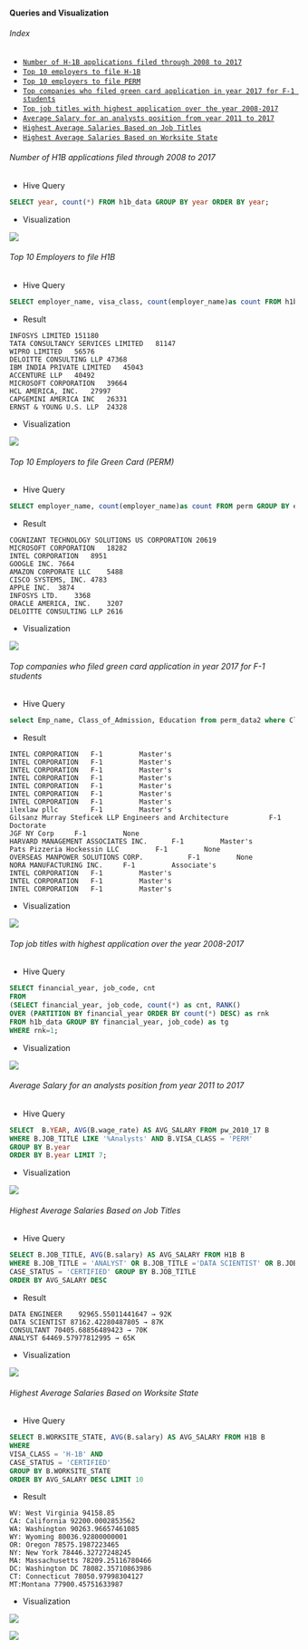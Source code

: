 #### Queries and Visualization

###### Index

- [``Number of H-1B applications filed through 2008 to 2017``](https://github.com/Kan1shka9/H1B-Data-Analysis-using-Hive-on-Hadoop-Cluster/blob/master/Queries-and-Visualization.md#number-of-h1b-applications-filed-through-2008-to-2017)
- [``Top 10 employers to file H-1B``](https://github.com/Kan1shka9/H1B-Data-Analysis-using-Hive-on-Hadoop-Cluster/blob/master/Queries-and-Visualization.md#top-10-employers-to-file-h1b)
- [``Top 10 employers to file PERM``](https://github.com/Kan1shka9/H1B-Data-Analysis-using-Hive-on-Hadoop-Cluster/blob/master/Queries-and-Visualization.md#top-10-employers-to-file-green-card-perm)
- [``Top companies who filed green card application in year 2017 for F-1 students``](https://github.com/Kan1shka9/H1B-Data-Analysis-using-Hive-on-Hadoop-Cluster/blob/master/Queries-and-Visualization.md#top-companies-who-filed-green-card-application-in-year-2017-for-f-1-students)
- [``Top job titles with highest application over the year 2008-2017``](https://github.com/Kan1shka9/H1B-Data-Analysis-using-Hive-on-Hadoop-Cluster/blob/master/Queries-and-Visualization.md#top-job-titles-with-highest-application-over-the-year-2008-2017)
- [``Average Salary for an analysts position from year 2011 to 2017``](https://github.com/Kan1shka9/H1B-Data-Analysis-using-Hive-on-Hadoop-Cluster/blob/master/Queries-and-Visualization.md#average-salary-for-an-analysts-position-from-year-2011-to-2017)
- [``Highest Average Salaries Based on Job Titles``](https://github.com/Kan1shka9/H1B-Data-Analysis-using-Hive-on-Hadoop-Cluster/blob/master/Queries-and-Visualization.md#highest-average-salaries-based-on-job-titles)
- [``Highest Average Salaries Based on Worksite State``](https://github.com/Kan1shka9/H1B-Data-Analysis-using-Hive-on-Hadoop-Cluster/blob/master/Queries-and-Visualization.md#highest-average-salaries-based-on-worksite-state)

###### Number of H1B applications filed through 2008 to 2017

- Hive Query

 ```sql
 SELECT year, count(*) FROM h1b_data GROUP BY year ORDER BY year;
 ```
 
- Visualization

![](images/1.png)

###### Top 10 Employers to file H1B

- Hive Query

```sql
SELECT employer_name, visa_class, count(employer_name)as count FROM h1b_data WHERE visa_class = H-1B GROUP BY employer_name ORDER BY count desc limit 10;
```

- Result

```
INFOSYS LIMITED	151180
TATA CONSULTANCY SERVICES LIMITED	81147
WIPRO LIMITED	56576
DELOITTE CONSULTING LLP	47368
IBM INDIA PRIVATE LIMITED	45043
ACCENTURE LLP	40492
MICROSOFT CORPORATION	39664
HCL AMERICA, INC.	27997
CAPGEMINI AMERICA INC	26331
ERNST & YOUNG U.S. LLP	24328
```

- Visualization

![](images/2.png)

###### Top 10 Employers to file Green Card (PERM)

- Hive Query

```sql
SELECT employer_name, count(employer_name)as count FROM perm GROUP BY employer_name ORDER BY count desc limit 10;
```

- Result

```
COGNIZANT TECHNOLOGY SOLUTIONS US CORPORATION 20619
MICROSOFT CORPORATION	18282
INTEL CORPORATION	8951
GOOGLE INC.	7664
AMAZON CORPORATE LLC	5488
CISCO SYSTEMS, INC.	4783
APPLE INC.	3874
INFOSYS LTD.	3368
ORACLE AMERICA, INC.	3207
DELOITTE CONSULTING LLP	2616
```

- Visualization

![](images/3.png)

###### Top companies who filed green card application in year 2017 for F-1 students

- Hive Query

```sql
select Emp_name, Class_of_Admission, Education from perm_data2 where Class_of_Admission = 'F-1';
```

- Result

```
INTEL CORPORATION  	F-1     	Master's          	
INTEL CORPORATION  	F-1     	Master's          	
INTEL CORPORATION  	F-1     	Master's          	
INTEL CORPORATION  	F-1     	Master's          	
INTEL CORPORATION  	F-1     	Master's          	
INTEL CORPORATION  	F-1     	Master's          	
INTEL CORPORATION  	F-1     	Master's          	
ilexlaw pllc      	F-1     	Master's          	
Gilsanz Murray Steficek LLP Engineers and Architecture       	F-1     	Doctorate       	
JGF NY Corp    	F-1     	None 	
HARVARD MANAGEMENT ASSOCIATES INC.     	F-1     	Master's          	
Pats Pizzeria Hockessin LLC      	F-1     	None 	
OVERSEAS MANPOWER SOLUTIONS CORP.       	F-1     	None 	
NORA MANUFACTURING INC. 	F-1     	Associate's      	
INTEL CORPORATION  	F-1     	Master's          	
INTEL CORPORATION  	F-1     	Master's          	
INTEL CORPORATION  	F-1     	Master's  
```

- Visualization

![](images/4.png)

###### Top job titles with highest application over the year 2008-2017

- Hive Query

```sql
SELECT financial_year, job_code, cnt 
FROM 	
(SELECT financial_year, job_code, count(*) as cnt, RANK() 
OVER (PARTITION BY financial_year ORDER BY count(*) DESC) as rnk 
FROM h1b_data GROUP BY financial_year, job_code) as tg 
WHERE rnk=1;
```

- Visualization

![](images/5.png)

###### Average Salary for an analysts position from year 2011 to 2017

- Hive Query

```sql
SELECT  B.YEAR, AVG(B.wage_rate) AS AVG_SALARY FROM pw_2010_17 B
WHERE B.JOB_TITLE LIKE '%Analysts' AND B.VISA_CLASS = 'PERM' 
GROUP BY B.year 
ORDER BY B.year LIMIT 7;
```

- Visualization

![](images/8.png)

###### Highest Average Salaries Based on Job Titles 

- Hive Query

```sql
SELECT B.JOB_TITLE, AVG(B.salary) AS AVG_SALARY FROM H1B B
WHERE B.JOB_TITLE = 'ANALYST' OR B.JOB_TITLE ='DATA SCIENTIST' OR B.JOB_TITLE ='DATA ENGINEER' OR B.JOB_TITLE ='CONSULTANT' AND VISA_CLASS = 'H-1B' AND 
CASE_STATUS = 'CERTIFIED' GROUP BY B.JOB_TITLE
ORDER BY AVG_SALARY DESC 
```

- Result

```
DATA ENGINEER	 92965.55011441647 → 92K
DATA SCIENTIST 87162.42280487805 → 87K
CONSULTANT 70405.68856489423 → 70K 
ANALYST 64469.57977812995 → 65K
```

- Visualization

![](images/6.png)

###### Highest Average Salaries Based on Worksite State

- Hive Query

```sql
SELECT B.WORKSITE_STATE, AVG(B.salary) AS AVG_SALARY FROM H1B B
WHERE
VISA_CLASS = 'H-1B' AND 
CASE_STATUS = 'CERTIFIED'
GROUP BY B.WORKSITE_STATE
ORDER BY AVG_SALARY DESC LIMIT 10
```

- Result

```
WV: West Virginia 94158.85
CA: California 92200.0002853562
WA: Washington 90263.96657461085
WY: Wyoming 80036.92800000001
OR: Oregon 78575.1987223465
NY: New York 78446.32727248245
MA: Massachusetts 78209.25116780466
DC: Washington DC 78082.35710863986
CT: Connecticut 78050.97998304127
MT:Montana 77900.45751633987
```

- Visualization

![](images/7.png)

[![](images/thumb.png)](https://www.youtube.com/watch?v=iy3yLLoTTfg?rel=0 "Highest Average Salaries Based on Worksite State")
